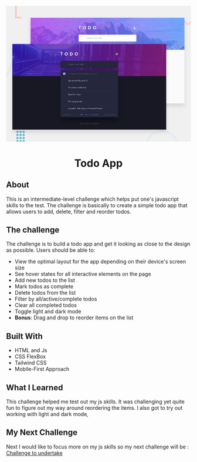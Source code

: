 ![Design preview for the Todo app coding challenge](./design/desktop-preview.jpg)

<div align="center">
<h1>Todo App</h1></div>

## About
This is an intermediate-level challenge which helps put one's javascript skills to the test. The challenge is basically to create a simple todo app that allows users to add, delete, filter and reorder todos.

## The challenge

The challenge is to build a todo app and get it looking as close to the design as possible. Users should be able to:

- View the optimal layout for the app depending on their device's screen size
- See hover states for all interactive elements on the page
- Add new todos to the list
- Mark todos as complete
- Delete todos from the list
- Filter by all/active/complete todos
- Clear all completed todos
- Toggle light and dark mode
- **Bonus**: Drag and drop to reorder items on the list

## Built With
- HTML and Js
- CSS FlexBox
- Tailwind CSS
- Mobile-First Approach

## What I Learned

This challenge helped me test out my js skills. It was challenging yet quite fun to figure out my way around reordering the items. I also got to try out working with light and dark mode, 

## My Next Challenge

Next I would like to focus more on my js skills so my next challenge will be : [ Challenge to undertake](https://www.frontendmentor.io/challenges/space-tourism-multipage-website-gRWj1URZ3)
